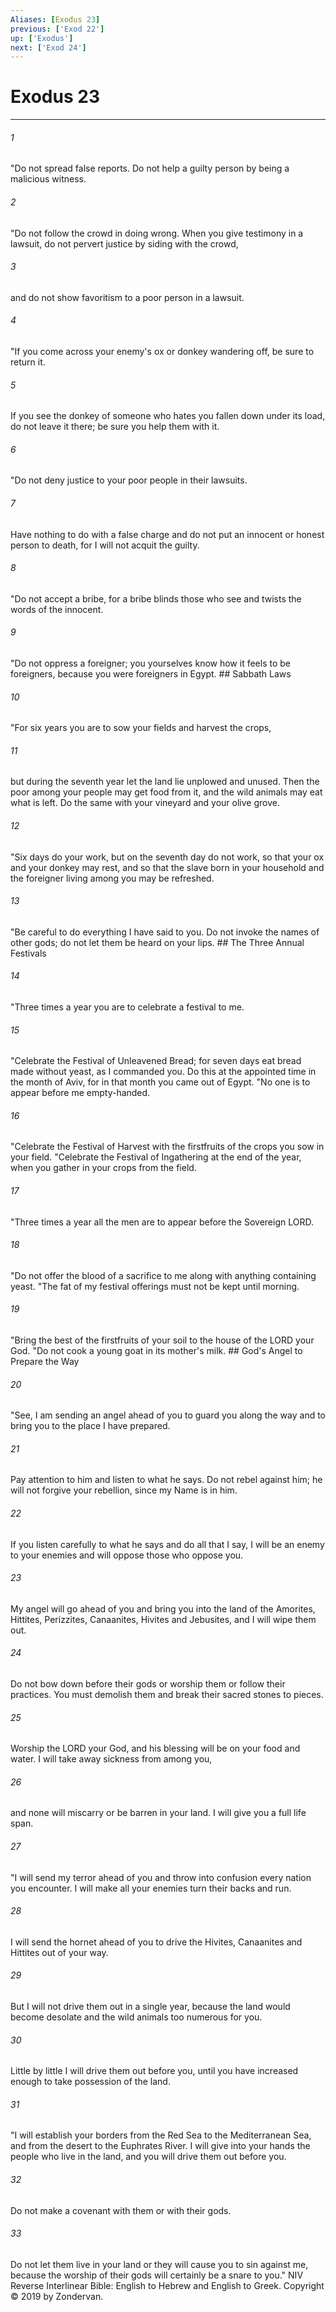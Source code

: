 ```yaml
---
Aliases: [Exodus 23]
previous: ['Exod 22']
up: ['Exodus']
next: ['Exod 24']
---
```

# Exodus 23

***


###### 1 
"Do not spread false reports. Do not help a guilty person by being a malicious witness. 

###### 2 
"Do not follow the crowd in doing wrong. When you give testimony in a lawsuit, do not pervert justice by siding with the crowd, 

###### 3 
and do not show favoritism to a poor person in a lawsuit. 

###### 4 
"If you come across your enemy's ox or donkey wandering off, be sure to return it. 

###### 5 
If you see the donkey of someone who hates you fallen down under its load, do not leave it there; be sure you help them with it. 

###### 6 
"Do not deny justice to your poor people in their lawsuits. 

###### 7 
Have nothing to do with a false charge and do not put an innocent or honest person to death, for I will not acquit the guilty. 

###### 8 
"Do not accept a bribe, for a bribe blinds those who see and twists the words of the innocent. 

###### 9 
"Do not oppress a foreigner; you yourselves know how it feels to be foreigners, because you were foreigners in Egypt. ## Sabbath Laws 

###### 10 
"For six years you are to sow your fields and harvest the crops, 

###### 11 
but during the seventh year let the land lie unplowed and unused. Then the poor among your people may get food from it, and the wild animals may eat what is left. Do the same with your vineyard and your olive grove. 

###### 12 
"Six days do your work, but on the seventh day do not work, so that your ox and your donkey may rest, and so that the slave born in your household and the foreigner living among you may be refreshed. 

###### 13 
"Be careful to do everything I have said to you. Do not invoke the names of other gods; do not let them be heard on your lips. ## The Three Annual Festivals 

###### 14 
"Three times a year you are to celebrate a festival to me. 

###### 15 
"Celebrate the Festival of Unleavened Bread; for seven days eat bread made without yeast, as I commanded you. Do this at the appointed time in the month of Aviv, for in that month you came out of Egypt. "No one is to appear before me empty-handed. 

###### 16 
"Celebrate the Festival of Harvest with the firstfruits of the crops you sow in your field. "Celebrate the Festival of Ingathering at the end of the year, when you gather in your crops from the field. 

###### 17 
"Three times a year all the men are to appear before the Sovereign LORD. 

###### 18 
"Do not offer the blood of a sacrifice to me along with anything containing yeast. "The fat of my festival offerings must not be kept until morning. 

###### 19 
"Bring the best of the firstfruits of your soil to the house of the LORD your God. "Do not cook a young goat in its mother's milk. ## God's Angel to Prepare the Way 

###### 20 
"See, I am sending an angel ahead of you to guard you along the way and to bring you to the place I have prepared. 

###### 21 
Pay attention to him and listen to what he says. Do not rebel against him; he will not forgive your rebellion, since my Name is in him. 

###### 22 
If you listen carefully to what he says and do all that I say, I will be an enemy to your enemies and will oppose those who oppose you. 

###### 23 
My angel will go ahead of you and bring you into the land of the Amorites, Hittites, Perizzites, Canaanites, Hivites and Jebusites, and I will wipe them out. 

###### 24 
Do not bow down before their gods or worship them or follow their practices. You must demolish them and break their sacred stones to pieces. 

###### 25 
Worship the LORD your God, and his blessing will be on your food and water. I will take away sickness from among you, 

###### 26 
and none will miscarry or be barren in your land. I will give you a full life span. 

###### 27 
"I will send my terror ahead of you and throw into confusion every nation you encounter. I will make all your enemies turn their backs and run. 

###### 28 
I will send the hornet ahead of you to drive the Hivites, Canaanites and Hittites out of your way. 

###### 29 
But I will not drive them out in a single year, because the land would become desolate and the wild animals too numerous for you. 

###### 30 
Little by little I will drive them out before you, until you have increased enough to take possession of the land. 

###### 31 
"I will establish your borders from the Red Sea to the Mediterranean Sea, and from the desert to the Euphrates River. I will give into your hands the people who live in the land, and you will drive them out before you. 

###### 32 
Do not make a covenant with them or with their gods. 

###### 33 
Do not let them live in your land or they will cause you to sin against me, because the worship of their gods will certainly be a snare to you." NIV Reverse Interlinear Bible: English to Hebrew and English to Greek. Copyright © 2019 by Zondervan.
